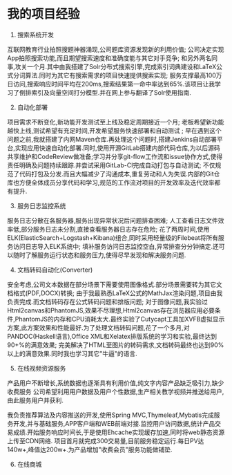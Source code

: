 # 我的项目经验

1. 搜索系统开发  

互联网教育行业拍照搜题神器涌现,公司题库资源发现新的利用价值;
公司决定实现App拍照搜索功能,而且期望搜索速度和准确度能与其它对手竞争;
和另外两名同事,攻关一个月.其中由我搭建了Solr分布式搜索引擎,完成索引词典建设和LaTeX公式分词算法.同时为其它有搜索需求的项目快速提供搜索实现;
服务支撑最高100万日访问,搜索响应时间平均在200ms,搜索结果第一命中率达到65%.该项目让我学习了倒排索引及向量空间打分模型.并在网上参与翻译了Solr使用指南.

2. 自动化部署  

项目需求不断变化,新功能开发测试至上线及稳定周期接近一个月;
老板希望新功能越快上线,测试希望有充足时间,开发希望服务快速部署和自动测试 ;
早在遇到这个问题之前,我就搭建了内网Maven仓库.再处理这个问题时,搭建Jenkins自动部署平台,实现应用快速自动化部署.同时,使用开源GitLab搭建内部代码仓库,为以后源码共享维护和CodeReview做准备;学习并分享git-flow工作流和issue协作方式,使得责任明确及问题持续跟踪.并尝试采用GitLab-CI完成自动打包与自动测试;
不仅规范了代码打包及分发.而且大幅减少了沟通成本,重复劳动和人为失误.内部的Git仓库也方便全体成员分享代码和学习,规范的工作流对项目的开发效率及迭代效率都有提升.

3. 服务日志监控系统  

服务日志分散在各服务器,服务出现异常状况后问题排查困难;
人工查看日志文件效率低,部分服务日志未分割,直接查看服务器日志存在危险;
花了两周时间,使用ELK(ElasticSearch+Logstash+Kibana)组合,同时采用轻量级的Filebeat将所有服务访问日志导入ELK系统中;
填补服务访问日志监控空白,异常排查分分钟搞定.还可以随时了解服务运行状态和服务压力,使得尽早发现和解决服务问题.

4. 文档转码自动化(Converter)  

安全考虑,公司文本数据在部分场景下需要使用图像格式.部分场景需要转为其它文档格式(PDF,DOCX)转换;
由于我最熟悉LaTeX公式的MathJax渲染问题,项目由我负责完成.而文档转码存在公式转码问题和排版问题;
对于图像问题,我实验过Html2canvas和PhantomJS,效果不尽理想,Html2canvas存在浏览器应用必要条件,PhantomJS的内存和CPU消耗太大.最终实验了Cutycapt工具加XVFB虚拟显示方案,此方案效果和性能最好.为了处理文档转码问题,花了一个多月,对PANDOC(Haskell语言),Office XML和Xelatex排版系统的学习和实验,最终达到90+%的满意效果;
完美解决了HTML至图片的转码需求,文档转码最终也达到90%以上的满意效果.同时我也学习其它"牛逼"的语言.


5. 在线视频资源服务

产品用户不断增长,系统数据也逐渐具有利用价值,纯文字内容产品缺乏吸引力,缺少收费服务
公司希望利用用户数据及用户个性数据,生产相关教学视频并推送给用户,由此服务用户并获利.

我负责推荐算法及内容推送的开发,使用Spring MVC,Thymeleaf,Mybatis完成服务开发,并与基础服务,APP客户端和WEB前端对接.监控用户访问数据,统计产品交易成绩.开始服务响应时间长,于是使用Ehcache实现缓存加速,同时将web静态资源上传至CDN网络.
项目首月就完成300交易量,目前服务稳定运行.每日PV达140w+,峰值达200w+.为产品增加"收费会员"服务功能做铺垫.

6. 在线商城

